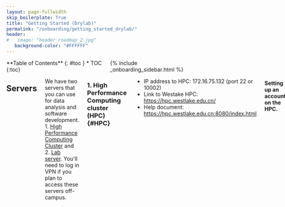 ```yaml
---
layout: page-fullwidth
skip_boilerplate: True
title: "Getting Started (Drylab)"
permalink: "/onboarding/getting_started_drylab/"
header:
#   image: "header_roadmap_2.jpg"
   background-color: "#FFFFFF"
---
```

<div class="row">

<div class="medium-4 columns" markdown="1">
<div class="panel radius" markdown="1">
**Table of Contents**
{: #toc }
*  TOC
{:toc}

</div>
{% include _onboarding_sidebar.html %}
</div><!-- /.medium-4.columns __ -->

<div class="medium-8 columns" markdown="1">

## Servers 
We have two servers that you can use for data analysis and software development. 1. [High Performance Computing Cluster](#HPC) and 2. [Lab server](#Lab-Server). You'll need to log in VPN if you plan to access these servers off-campus. 
### 1. High Performance Computing cluster (HPC) {#HPC}
 * IP address to HPC: 172.16.75.132 (port 22 or 10002) 
 * Link to Westake HPC: <https://hpc.westlake.edu.cn/>
 * Help document: <https://hpc.westlake.edu.cn:8080/index.html>
#### Setting up an account on the HPC. 

#### Running jobs on HPC. 
[This page](/{{site.baseurl}}/onboarding/using_hpc) provides detailed instructions on how to run jobs on HPC. 

#### Help information 
 * Please ask the admin to be added to the Wechat group. 

### 2. Lab Server {#Lab-Server}
#### Lab server configuration 
 * CPU: 64 core;128 threads
 * Memory: 512 G
 * Disc Space: 100TB
 * IP address: x.x.x.x


## Shared directory on the server. 
We have a shared directory on the server, which contains resources that can be used by all lab members. The location of the shared directory is `/storage/zhangyanxiaoLab/share/`. They include:
 * Genome files in fasta format. 
 * Genome index for aligners such as BWA, bowtie2, rnaSTAR, etc. 

### Analysis Pipelines
We have built basic analysis pipelines with [snakemake](). They are easy to run and can produce very standard output for sequencing datasets. The location of the pipeline is currently in `/storage/zhangyanxiaoLab/share/Pipelines`. Currently we suppport analysis of: 
 * RNA-seq (paired-end or single-end)
 * ChIP-seq (single-end)
 * ATAC-seq (paired-end) (This can be applied to paired-end ChIP-seq as well. )
 * Hi-C 


{% include _improve_content.html %}
</div>
